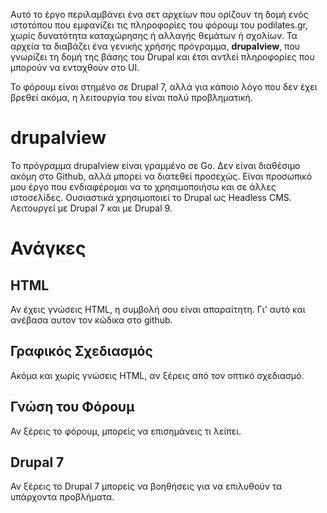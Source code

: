 Αυτό το έργο περιλαμβάνει ένα σετ αρχείων που ορίζουν τη δομή ενός ιστοτόπου που εμφανίζει
τις πληροφορίες του φόρουμ του podilates.gr, χωρίς δυνατότητα καταχώρησης ή αλλαγής θεμάτων ή σχολίων.
Τα αρχεία τα διαβάζει ένα γενικής χρήσης πρόγραμμα, **drupalview**, που γνωρίζει τη δομή της βάσης του Drupal
και έτσι αντλεί πληροφορίες που μπορούν να ενταχθούν στο UI.

Το φόρουμ είναι στημένο σε Drupal 7, αλλά για κάποιο λόγο που δεν έχει βρεθεί ακόμα, η λειτουργία του είναι πολύ προβληματική.

# drupalview
Το πρόγραμμα drupalview είναι γραμμένο σε Go.  Δεν είναι διαθέσιμο ακόμη στο Github, αλλά μπορεί να διατεθεί προσεχώς.
Είναι προσωπικό μου έργο που ενδιαφέρομαι να το χρησιμοποιήσω και σε άλλες ιστοσελίδες.  Ουσιαστικά χρησιμοποιεί τo Drupal ως Headless CMS.
Λειτουργεί με Drupal 7 και με Drupal 9.


# Ανάγκες

## HTML
Αν έχεις γνώσεις HTML, η συμβολή σου είναι απαραίτητη.  Γι' αυτό και ανέβασα αυτον τον κώδικα στο github.

## Γραφικός Σχεδιασμός
Ακόμα και χωρίς γνώσεις HTML, αν ξέρεις από τον οπτικό σχεδιασμό.

## Γνώση του Φόρουμ
Αν ξέρεις το φόρουμ, μπορείς να επισημάνεις τι λείπει.

## Drupal 7
Αν ξέρεις το Drupal 7 μπορείς να βοηθήσεις για να επιλυθούν τα υπάρχοντα προβλήματα.
